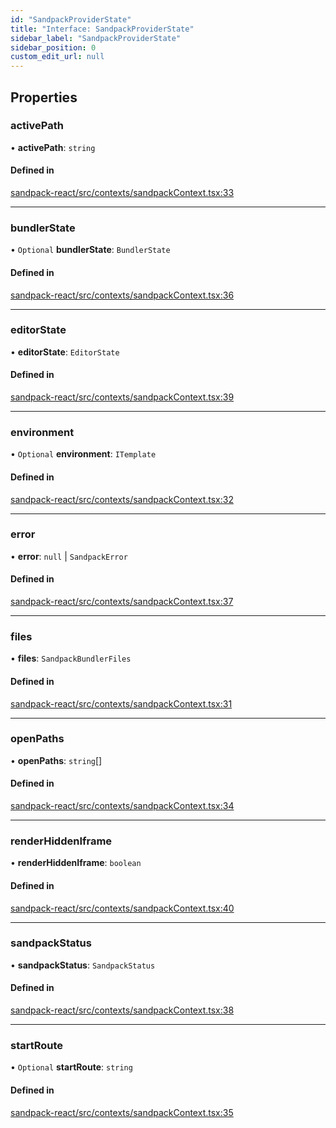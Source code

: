 ```yaml
---
id: "SandpackProviderState"
title: "Interface: SandpackProviderState"
sidebar_label: "SandpackProviderState"
sidebar_position: 0
custom_edit_url: null
---
```


## Properties

### activePath

• **activePath**: `string`

#### Defined in

[sandpack-react/src/contexts/sandpackContext.tsx:33](https://github.com/codesandbox/sandpack/blob/b675032/sandpack-react/src/contexts/sandpackContext.tsx#L33)

___

### bundlerState

• `Optional` **bundlerState**: `BundlerState`

#### Defined in

[sandpack-react/src/contexts/sandpackContext.tsx:36](https://github.com/codesandbox/sandpack/blob/b675032/sandpack-react/src/contexts/sandpackContext.tsx#L36)

___

### editorState

• **editorState**: `EditorState`

#### Defined in

[sandpack-react/src/contexts/sandpackContext.tsx:39](https://github.com/codesandbox/sandpack/blob/b675032/sandpack-react/src/contexts/sandpackContext.tsx#L39)

___

### environment

• `Optional` **environment**: `ITemplate`

#### Defined in

[sandpack-react/src/contexts/sandpackContext.tsx:32](https://github.com/codesandbox/sandpack/blob/b675032/sandpack-react/src/contexts/sandpackContext.tsx#L32)

___

### error

• **error**: ``null`` \| `SandpackError`

#### Defined in

[sandpack-react/src/contexts/sandpackContext.tsx:37](https://github.com/codesandbox/sandpack/blob/b675032/sandpack-react/src/contexts/sandpackContext.tsx#L37)

___

### files

• **files**: `SandpackBundlerFiles`

#### Defined in

[sandpack-react/src/contexts/sandpackContext.tsx:31](https://github.com/codesandbox/sandpack/blob/b675032/sandpack-react/src/contexts/sandpackContext.tsx#L31)

___

### openPaths

• **openPaths**: `string`[]

#### Defined in

[sandpack-react/src/contexts/sandpackContext.tsx:34](https://github.com/codesandbox/sandpack/blob/b675032/sandpack-react/src/contexts/sandpackContext.tsx#L34)

___

### renderHiddenIframe

• **renderHiddenIframe**: `boolean`

#### Defined in

[sandpack-react/src/contexts/sandpackContext.tsx:40](https://github.com/codesandbox/sandpack/blob/b675032/sandpack-react/src/contexts/sandpackContext.tsx#L40)

___

### sandpackStatus

• **sandpackStatus**: `SandpackStatus`

#### Defined in

[sandpack-react/src/contexts/sandpackContext.tsx:38](https://github.com/codesandbox/sandpack/blob/b675032/sandpack-react/src/contexts/sandpackContext.tsx#L38)

___

### startRoute

• `Optional` **startRoute**: `string`

#### Defined in

[sandpack-react/src/contexts/sandpackContext.tsx:35](https://github.com/codesandbox/sandpack/blob/b675032/sandpack-react/src/contexts/sandpackContext.tsx#L35)
